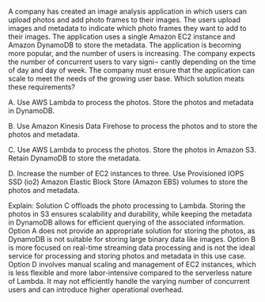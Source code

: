 A company has created an image analysis application in which users can upload photos and add photo frames to their images. The users upload images and metadata to indicate which photo frames they want to add to their images. The application uses a single Amazon EC2 instance and Amazon DynamoDB to store the metadata. The application is becoming more popular, and the number of users is increasing. The company expects the number of concurrent users to vary signi¬ cantly depending on the time of day and day of week. The company must ensure that the application can scale to meet the needs of the growing user base. Which solution meats these requirements? 

A. Use AWS Lambda to process the photos. Store the photos and metadata in DynamoDB. 

B. Use Amazon Kinesis Data Firehose to process the photos and to store the photos and metadata. 

C. Use AWS Lambda to process the photos. Store the photos in Amazon S3. Retain DynamoDB to store the metadata. 

D. Increase the number of EC2 instances to three. Use Provisioned IOPS SSD (io2) Amazon Elastic Block Store (Amazon EBS) volumes to store the photos and metadata.

Explain:
Solution C offloads the photo processing to Lambda. Storing the photos in S3 ensures scalability and durability, while keeping the metadata in DynamoDB allows for efficient querying of the associated information. 
Option A does not provide an appropriate solution for storing the photos, as DynamoDB is not suitable for storing large binary data like images. 
Option B is more focused on real-time streaming data processing and is not the ideal service for processing and storing photos and metadata in this use case. 
Option D involves manual scaling and management of EC2 instances, which is less flexible and more labor-intensive compared to the serverless nature of Lambda. It may not efficiently handle the varying number of concurrent users and can introduce higher operational overhead.